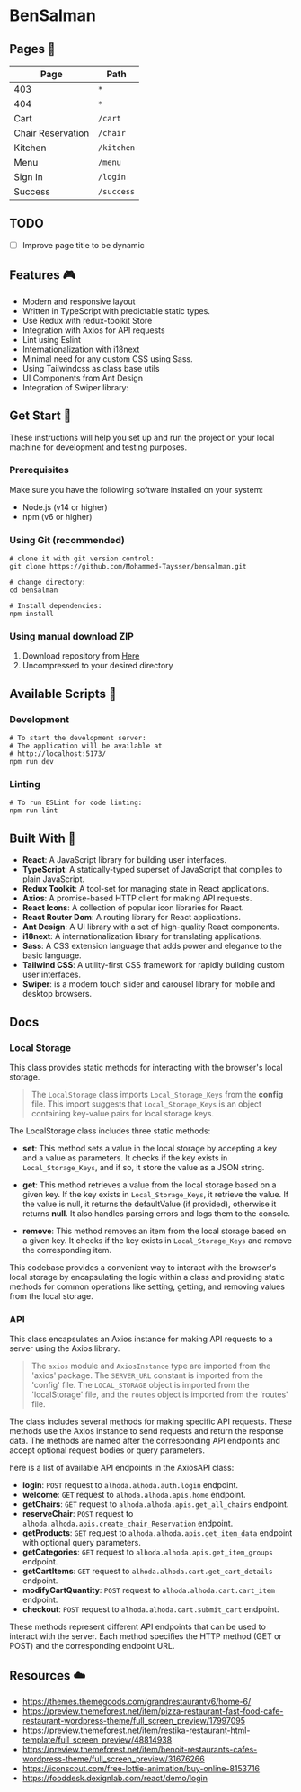 # BenSalman

## Pages 📃

| Page              | Path       |
| ----------------- | ---------- |
| 403               | `*`        |
| 404               | `*`        |
| Cart              | `/cart`    |
| Chair Reservation | `/chair`   |
| Kitchen           | `/kitchen` |
| Menu              | `/menu`    |
| Sign In           | `/login`   |
| Success           | `/success` |

## TODO

- [ ] Improve page title to be dynamic

## Features 🎮

- Modern and responsive layout
- Written in TypeScript with predictable static types.
- Use Redux with redux-toolkit Store
- Integration with Axios for API requests
- Lint using Eslint
- Internationalization with i18next
- Minimal need for any custom CSS using Sass.
- Using Tailwindcss as class base utils
- UI Components from Ant Design
- Integration of Swiper library:

## Get Start 🚀

These instructions will help you set up and run the project on your local machine for development and testing purposes.

### Prerequisites

Make sure you have the following software installed on your system:

- Node.js (v14 or higher)
- npm (v6 or higher)

### Using Git (recommended)

```shell
# clone it with git version control:
git clone https://github.com/Mohammed-Taysser/bensalman.git

# change directory:
cd bensalman

# Install dependencies:
npm install
```

### Using manual download ZIP

1. Download repository from [Here](https://minhaskamal.github.io/DownGit/#/home?url=https://github.com/Mohammed-Taysser/bensalman)
2. Uncompressed to your desired directory

## Available Scripts 🤖

### Development

```shell
# To start the development server:
# The application will be available at
# http://localhost:5173/
npm run dev
```

### Linting

```shell
# To run ESLint for code linting:
npm run lint
```

## Built With 🧰

- **React**: A JavaScript library for building user interfaces.
- **TypeScript**: A statically-typed superset of JavaScript that compiles to plain JavaScript.
- **Redux Toolkit**: A tool-set for managing state in React applications.
- **Axios**: A promise-based HTTP client for making API requests.
- **React Icons**: A collection of popular icon libraries for React.
- **React Router Dom**: A routing library for React applications.
- **Ant Design**: A UI library with a set of high-quality React components.
- **i18next**: A internationalization library for translating applications.
- **Sass**: A CSS extension language that adds power and elegance to the basic language.
- **Tailwind CSS**: A utility-first CSS framework for rapidly building custom user interfaces.
- **Swiper**: is a modern touch slider and carousel library for mobile and desktop browsers.

## Docs

### Local Storage

This class provides static methods for interacting with the browser's local storage.

> The `LocalStorage` class imports `Local_Storage_Keys` from the **config** file. This import suggests that `Local_Storage_Keys` is an object containing key-value pairs for local storage keys.

The LocalStorage class includes three static methods:

- **set**: This method sets a value in the local storage by accepting a key and a value as parameters. It checks if the key exists in `Local_Storage_Keys`, and if so, it store the value as a JSON string.

- **get**: This method retrieves a value from the local storage based on a given key. If the key exists in `Local_Storage_Keys`, it retrieve the value. If the value is null, it returns the defaultValue (if provided), otherwise it returns **null**. It also handles parsing errors and logs them to the console.

- **remove**: This method removes an item from the local storage based on a given key. It checks if the key exists in `Local_Storage_Keys` and remove the corresponding item.

This codebase provides a convenient way to interact with the browser's local storage by encapsulating the logic within a class and providing static methods for common operations like setting, getting, and removing values from the local storage.

### API

This class encapsulates an Axios instance for making API requests to a server using the Axios library.

> The `axios` module and `AxiosInstance` type are imported from the 'axios' package. The `SERVER_URL` constant is imported from the 'config' file. The `LOCAL_STORAGE` object is imported from the 'localStorage' file, and the `routes` object is imported from the 'routes' file.

The class includes several methods for making specific API requests. These methods use the Axios instance to send requests and return the response data. The methods are named after the corresponding API endpoints and accept optional request bodies or query parameters.

here is a list of available API endpoints in the AxiosAPI class:

- **login**: `POST` request to `alhoda.alhoda.auth.login` endpoint.
- **welcome**: `GET` request to `alhoda.alhoda.apis.home` endpoint.
- **getChairs**: `GET` request to `alhoda.alhoda.apis.get_all_chairs` endpoint.
- **reserveChair**: `POST` request to `alhoda.alhoda.apis.create_chair_Reservation` endpoint.
- **getProducts**: `GET` request to `alhoda.alhoda.apis.get_item_data` endpoint with optional query parameters.
- **getCategories**: `GET` request to `alhoda.alhoda.apis.get_item_groups` endpoint.
- **getCartItems**: `GET` request to `alhoda.alhoda.cart.get_cart_details` endpoint.
- **modifyCartQuantity**: `POST` request to `alhoda.alhoda.cart.cart_item` endpoint.
- **checkout**: `POST` request to `alhoda.alhoda.cart.submit_cart` endpoint.

These methods represent different API endpoints that can be used to interact with the server. Each method specifies the HTTP method (GET or POST) and the corresponding endpoint URL.

## Resources ☁️

- <https://themes.themegoods.com/grandrestaurantv6/home-6/>
- <https://preview.themeforest.net/item/pizza-restaurant-fast-food-cafe-restaurant-wordpress-theme/full_screen_preview/17997095>
- <https://preview.themeforest.net/item/restika-restaurant-html-template/full_screen_preview/48814938>
- <https://preview.themeforest.net/item/benoit-restaurants-cafes-wordpress-theme/full_screen_preview/31676266>
- <https://iconscout.com/free-lottie-animation/buy-online-8153716>
- <https://fooddesk.dexignlab.com/react/demo/login>
